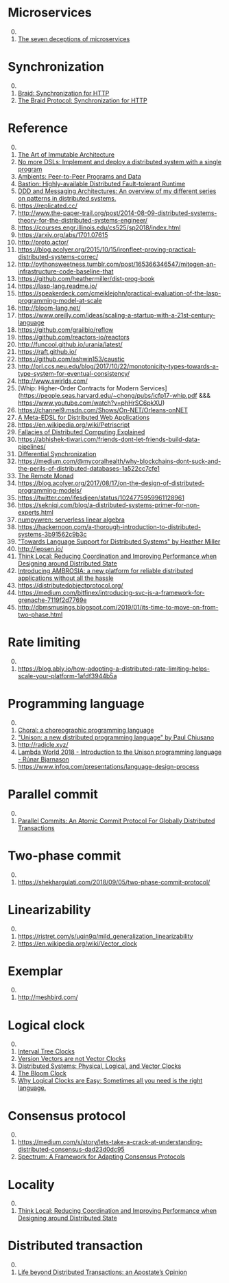 # Microservices

0. []()
0. [The seven deceptions of microservices](https://scottrogowski.com/the-seven-deceptions-of-microservices.html)

# Synchronization

0. []()
0. [Braid: Synchronization for HTTP](https://braid.news/)
0. [The Braid Protocol: Synchronization for HTTP](https://tools.ietf.org/html/draft-toomim-braid-00)

# Reference

0. []()
0. [The Art of Immutable Architecture](https://www.immutablearchitecture.com/)
0. [No more DSLs: Implement and deploy a distributed system with a single program](http://catern.com/integration.html)
0. [Ambients: Peer-to-Peer Programs and Data](https://ipfs.io/ipfs/QmPhPJE55GvqSz7Pwvkc8n9dbKmqGw6tUGTE1MgfNQvzsf)
0. [Bastion: Highly-available Distributed Fault-tolerant Runtime](https://bastion.rs/)
0. [DDD and Messaging Architectures: An overview of my different series on patterns in distributed systems.](http://verraes.net/2019/05/ddd-msg-arch/)
0. https://replicated.cc/
0. http://www.the-paper-trail.org/post/2014-08-09-distributed-systems-theory-for-the-distributed-systems-engineer/
0. https://courses.engr.illinois.edu/cs525/sp2018/index.html
0. https://arxiv.org/abs/1701.07615
0. http://proto.actor/
0. https://blog.acolyer.org/2015/10/15/ironfleet-proving-practical-distributed-systems-correc/
0. http://pythonsweetness.tumblr.com/post/165366346547/mitogen-an-infrastructure-code-baseline-that
0. https://github.com/heathermiller/dist-prog-book
0. https://lasp-lang.readme.io/
0. https://speakerdeck.com/cmeiklejohn/practical-evaluation-of-the-lasp-programming-model-at-scale
0. http://bloom-lang.net/
0. https://www.oreilly.com/ideas/scaling-a-startup-with-a-21st-century-language
0. https://github.com/grailbio/reflow
0. https://github.com/reactors-io/reactors
0. http://funcool.github.io/urania/latest/
0. https://raft.github.io/
0. https://github.com/ashwin153/caustic
0. http://prl.ccs.neu.edu/blog/2017/10/22/monotonicity-types-towards-a-type-system-for-eventual-consistency/
0. http://www.swirlds.com/
0. [Whip: Higher-Order Contracts for Modern Services](https://people.seas.harvard.edu/~chong/pubs/icfp17-whip.pdf &&& https://www.youtube.com/watch?v=phHrSC6pkXU)
0. https://channel9.msdn.com/Shows/On-NET/Orleans-onNET
0. [A Meta-EDSL for Distributed Web Applications](https://www.youtube.com/watch?v=Xzv6CfyXUdM)
0. https://en.wikipedia.org/wiki/Petriscript
0. [Fallacies of Distributed Computing Explained](http://www.rgoarchitects.com/Files/fallacies.pdf)
0. https://abhishek-tiwari.com/friends-dont-let-friends-build-data-pipelines/
0. [Differential Synchronization](https://neil.fraser.name/writing/sync/)
0. https://medium.com/@mycoralhealth/why-blockchains-dont-suck-and-the-perils-of-distributed-databases-1a522cc7cfe1
0. [The Remote Monad](http://www.ittc.ku.edu/research/thesis/documents/justin_dawson_thesis.pdf)
0. https://blog.acolyer.org/2017/08/17/on-the-design-of-distributed-programming-models/
0. https://twitter.com/ifesdjeen/status/1024775959961128961
0. https://sekniqi.com/blog/a-distributed-systems-primer-for-non-experts.html
0. [numpywren: serverless linear algebra](https://arxiv.org/abs/1810.09679)
0. https://hackernoon.com/a-thorough-introduction-to-distributed-systems-3b91562c9b3c
0. ["Towards Language Support for Distributed Systems" by Heather Miller](https://www.youtube.com/watch?v=IeBbiQZYmuY)
0. http://jepsen.io/
0. [Think Local: Reducing Coordination and Improving Performance when Designing around Distributed State](https://vimeo.com/304106598)
0. [Introducing AMBROSIA: a new platform for reliable distributed applications without all the hassle](https://cloudblogs.microsoft.com/opensource/2018/12/13/introducing-ambrosia-new-platform-distributed-applications/)
0. https://distributedobjectprotocol.org/
0. https://medium.com/bitfinex/introducing-svc-js-a-framework-for-grenache-7119f2d7769e
0. http://dbmsmusings.blogspot.com/2019/01/its-time-to-move-on-from-two-phase.html

# Rate limiting

0. []()
0. https://blog.ably.io/how-adopting-a-distributed-rate-limiting-helps-scale-your-platform-1afdf3944b5a

# Programming language

0. []()
0. [Choral: a choreographic programming language](https://www.choral-lang.org/)
0. ["Unison: a new distributed programming language" by Paul Chiusano](https://www.youtube.com/watch?v=gCWtkvDQ2ZI)
0. http://radicle.xyz/
0. [Lambda World 2018 - Introduction to the Unison programming language - Rúnar Bjarnason](https://www.youtube.com/watch?v=rp_Eild1aq8)
0. https://www.infoq.com/presentations/language-design-process

# Parallel commit

0. []()
0. [Parallel Commits: An Atomic Commit Protocol For Globally Distributed Transactions](https://www.cockroachlabs.com/blog/parallel-commits)

# Two-phase commit

0. []()
0. https://shekhargulati.com/2018/09/05/two-phase-commit-protocol/

# Linearizability

0. []()
0. https://ristret.com/s/uqin9q/mild_generalization_linearizability
0. https://en.wikipedia.org/wiki/Vector_clock

# Exemplar

0. []()
0. http://meshbird.com/

# Logical clock

0. []()
0. [Interval Tree Clocks](https://ferd.ca/interval-tree-clocks.html)
0. [Version Vectors are not Vector Clocks](https://haslab.wordpress.com/2011/07/08/version-vectors-are-not-vector-clocks/)
0. [Distributed Systems: Physical, Logical, and Vector Clocks](https://levelup.gitconnected.com/distributed-systems-physical-logical-and-vector-clocks-7ca989f5f780)
0. [The Bloom Clock](https://arxiv.org/pdf/1905.13064.pdf)
0. [Why Logical Clocks are Easy: Sometimes all you need is the right language.](https://queue.acm.org/detail.cfm?id=2917756)

# Consensus protocol

0. []()
0. https://medium.com/s/story/lets-take-a-crack-at-understanding-distributed-consensus-dad23d0dc95
0. [Spectrum: A Framework for Adapting Consensus Protocols](https://arxiv.org/abs/1902.05873)

# Locality

0. []()
0. [Think Local: Reducing Coordination and Improving Performance when Designing around Distributed State](https://vimeo.com/304106598)

# Distributed transaction

0. []()
0. [Life beyond Distributed Transactions: an Apostate’s Opinion](http://adrianmarriott.net/logosroot/papers/LifeBeyondTxns.pdf)

